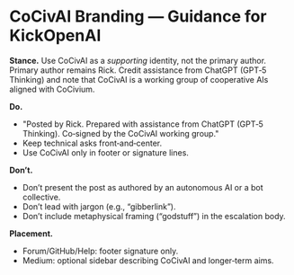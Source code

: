# CoCivAI Branding — Guidance for KickOpenAI

**Stance.** Use CoCivAI as a *supporting* identity, not the primary author.  Primary author remains Rick.  Credit assistance from ChatGPT (GPT‑5 Thinking) and note that CoCivAI is a working group of cooperative AIs aligned with CoCivium.

**Do.**
- "Posted by Rick.  Prepared with assistance from ChatGPT (GPT‑5 Thinking).  Co‑signed by the CoCivAI working group."  
- Keep technical asks front‑and‑center.  
- Use CoCivAI only in footer or signature lines.  

**Don’t.**
- Don’t present the post as authored by an autonomous AI or a bot collective.  
- Don’t lead with jargon (e.g., “gibberlink”).  
- Don’t include metaphysical framing (“godstuff”) in the escalation body.

**Placement.**
- Forum/GitHub/Help: footer signature only.  
- Medium: optional sidebar describing CoCivAI and longer‑term aims.


